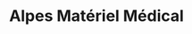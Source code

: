 ---
title: "Alpes Matériel Médical"
url: /gap/alpes-materiel-medical/
shop: approvisionnement médical
---